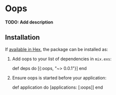 # Oops

**TODO: Add description**

## Installation

If [available in Hex](https://hex.pm/docs/publish), the package can be installed as:

  1. Add oops to your list of dependencies in `mix.exs`:

        def deps do
          [{:oops, "~> 0.0.1"}]
        end

  2. Ensure oops is started before your application:

        def application do
          [applications: [:oops]]
        end

